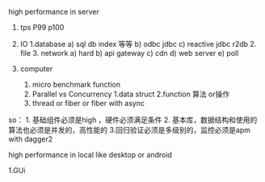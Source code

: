 high performance  in server 

1. tps  P99 p100



1. IO
   1.database
      a) sql  db index 等等
	  b) odbc  jdbc
	  c) reactive jdbc  r2db
   2. file
   3. network
      a) hard
	  b) api gateway
	  c) cdn
	  d) web server
	  e) poll

2. computer
    1. micro benchmark   function
	2. Parallel  vs  Concurrency 
	   1.data struct
	   2.function  算法 or操作
	3. thread or fiber or fiber with async

so：
    1. 基础组件必须是high ，硬件必须满足条件
	2. 基本库，数据结构和使用的算法也必须是并发的，高性能的
	3.回归验证必须是多级别的，监控必须是apm with dagger2
	
high performance  in local  like desktop or android

1.GUi 
 
	